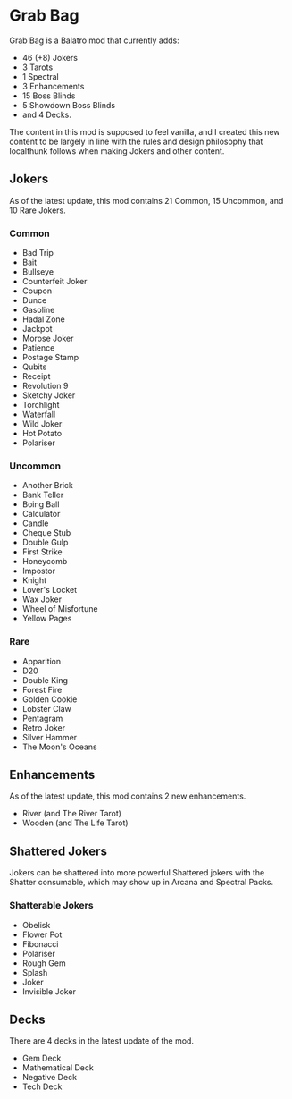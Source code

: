 # Grab Bag
Grab Bag is a Balatro mod that currently adds: 
- 46 (+8) Jokers
- 3 Tarots
- 1 Spectral
- 3 Enhancements 
- 15 Boss Blinds
- 5 Showdown Boss Blinds
- and 4 Decks.

The content in this mod is supposed to feel vanilla, and I created this new content to be largely in line with the rules and design philosophy that localthunk follows when making Jokers and other content. 

## Jokers
As of the latest update, this mod contains 21 Common, 15 Uncommon, and 10 Rare Jokers.
### Common
- Bad Trip
- Bait
- Bullseye
- Counterfeit Joker
- Coupon
- Dunce
- Gasoline
- Hadal Zone
- Jackpot
- Morose Joker
- Patience
- Postage Stamp
- Qubits
- Receipt
- Revolution 9
- Sketchy Joker
- Torchlight
- Waterfall
- Wild Joker
- Hot Potato
- Polariser
  
### Uncommon
- Another Brick
- Bank Teller
- Boing Ball
- Calculator
- Candle
- Cheque Stub
- Double Gulp
- First Strike
- Honeycomb
- Impostor
- Knight
- Lover's Locket
- Wax Joker
- Wheel of Misfortune
- Yellow Pages
  
### Rare
- Apparition
- D20
- Double King
- Forest Fire
- Golden Cookie
- Lobster Claw
- Pentagram
- Retro Joker
- Silver Hammer
- The Moon's Oceans

## Enhancements
As of the latest update, this mod contains 2 new enhancements.
- River (and The River Tarot)
- Wooden (and The Life Tarot)

## Shattered Jokers
Jokers can be shattered into more powerful Shattered jokers with the Shatter consumable, which may show up in Arcana and Spectral Packs.
### Shatterable Jokers
- Obelisk
- Flower Pot
- Fibonacci
- Polariser
- Rough Gem
- Splash
- Joker
- Invisible Joker

## Decks
There are 4 decks in the latest update of the mod.
- Gem Deck
- Mathematical Deck
- Negative Deck
- Tech Deck
